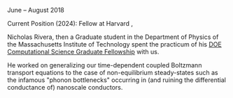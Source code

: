 June – August 2018

Current Position (2024): Fellow at Harvard <a href="https://www.linkedin.com/in/nicholas-rivera-23301368"><i class="fa-brands fa-linkedin-in"></i></a>, <a href="https://scholar.google.com/citations?user=DTfZcM0AAAAJ&amp;hl=en"><i class="ai ai-google-scholar-square ai-3x"></i></a>

Nicholas Rivera, then a Graduate student in the Department of Physics of the Massachusetts Institute of Technology spent the practicum of his <a href="https://www.krellinst.org/csgf/doe-lab-practicum">DOE Computational Science Graduate Fellowship</a> with us.

He worked on generalizing our time-dependent coupled Boltzmann transport equations to the case of non-equilibrium steady-states such as the infamous "phonon bottlenecks" occurring in (and ruining the differential conductance of) nanoscale conductors.
